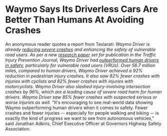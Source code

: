 # Waymo Says Its Driverless Cars Are Better Than Humans At Avoiding Crashes

An anonymous reader quotes a report from Teslarati: _Waymo Driver is already [reducing severe crashes](https://waymo.com/blog/2025/05/waymo-making-streets-safer-for-vru) and enhancing the safety of vulnerable road users. As per a new [research paper](https://storage.googleapis.com/waymo-uploads/files/documents/safety/Safety%20Impact%20Crash%20Type%20Manuscript.pdf) set for publication in the Traffic Injury Prevention Journal, Waymo Driver had [outperformed human drivers in safety](https://www.teslarati.com/robotaxis-are-already-making-roads-safer-waymo-report-reveals/), particularly for vulnerable road users (VRUs). Over 56.7 million miles, compared to human drivers, Waymo Driver achieved a 92% reduction in pedestrian injury crashes. It also saw 82% fewer crashes with injuries with cyclists and 82% fewer crashes with injuries with motorcyclists. Waymo Driver also slashed injury-involving intersection crashes by 96%, which are a leading cause of severe road harm for human drivers. Waymo Driver saw 85% fewer crashes with suspected serious or worse injuries as well._ "It's encouraging to see real-world data showing Waymo outperforming human drivers when it comes to safety. Fewer crashes and fewer injuries -- especially for people walking and biking -- is exactly the kind of progress we want to see from autonomous vehicles," said Jonathan Adkins, Chief Executive Officer at Governors Highway Safety Association.
